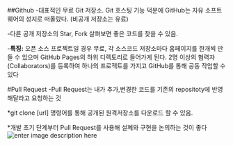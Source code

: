 ﻿##Github
-대표적인 무료 Git 저장소. Git 호스팅 기능 덕분에 GitHub는 자유 소프트웨어의 성지로 떠올랐다. (비공개 저장소는 유료)

-다른 공개 저장소의 Star, Fork 살펴보면 좋은 코드를 찾을 수 있음. 

-**특징:** 오픈 소스 프로젝트일 경우 무료, 각 소스코드 저장소마다 홈페이지를 한개씩 만들 수 있으며 GitHub Pages의 하위 디렉토리로 들어가게 된다. 2명 이상의 협력자(Collaborators)를 등록하여 하나의 프로젝트를 가지고 GitHub를 통해 공동 작업할 수 있다

#Pull Request
-Pull Request는 내가 추가,변경한 코드를 기존의 repositoty에 반영해달라고 요청하는 것

*git clone [url] 명령어를 통해 공개된 원격저장소를 다운로드 할 수 있음.

*개발 초기 단계부터 Pull Request를 사용해 설꼐와 구현을 논의하는 것이 좋다
![enter image description here](https://i.imgur.com/EWtDfAA.png)